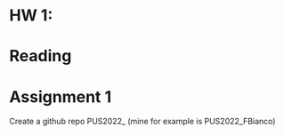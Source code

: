 # HW 1: 

# Reading 

# Assignment 1

Create a github repo PUS2022_<Firstname Initial><Last name> (mine for example is PUS2022_FBianco)
  
